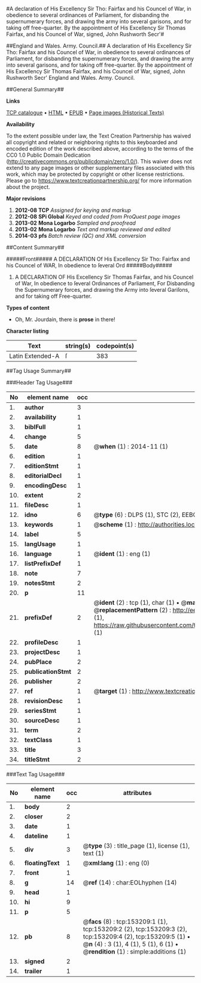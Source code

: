 #A declaration of His Excellency Sir Tho: Fairfax and his Councel of War, in obedience to several ordinances of Parliament, for disbanding the supernumerary forces, and drawing the army into several garisons, and for taking off free-quarter. By the appointment of His Excellency Sir Thomas Fairfax, and his Councel of War, signed, John Rushworth Secr'#

##England and Wales. Army. Council.##
A declaration of His Excellency Sir Tho: Fairfax and his Councel of War, in obedience to several ordinances of Parliament, for disbanding the supernumerary forces, and drawing the army into several garisons, and for taking off free-quarter. By the appointment of His Excellency Sir Thomas Fairfax, and his Councel of War, signed, John Rushworth Secr'
England and Wales. Army. Council.

##General Summary##

**Links**

[TCP catalogue](http://www.ota.ox.ac.uk/tcp/)  • 
[HTML](http://tei.it.ox.ac.uk/tcp/Texts-HTML/free/A84/A84672.html)  • 
[EPUB](http://tei.it.ox.ac.uk/tcp/Texts-EPUB/free/A84/A84672.epub) • 
[Page images (Historical Texts)](https://historicaltexts.jisc.ac.uk/eebo-99895650e)

**Availability**

To the extent possible under law, the Text Creation Partnership has waived all copyright and related or neighboring rights to this keyboarded and encoded edition of the work described above, according to the terms of the CC0 1.0 Public Domain Dedication (http://creativecommons.org/publicdomain/zero/1.0/). This waiver does not extend to any page images or other supplementary files associated with this work, which may be protected by copyright or other license restrictions. Please go to https://www.textcreationpartnership.org/ for more information about the project.

**Major revisions**

1. __2012-08__ __TCP__ *Assigned for keying and markup*
1. __2012-08__ __SPi Global__ *Keyed and coded from ProQuest page images*
1. __2013-02__ __Mona Logarbo__ *Sampled and proofread*
1. __2013-02__ __Mona Logarbo__ *Text and markup reviewed and edited*
1. __2014-03__ __pfs__ *Batch review (QC) and XML conversion*

##Content Summary##

#####Front#####
A DECLARATION Of His Excellency Sir Tho: Fairfax and his Councel of WAR, In obedience to ſeveral Ord
#####Body#####

1. A DECLARATION OF His Excellency Sir Thomas Fairfax, and his Councel of War, In obedience to ſeveral Ordinances of Parliament, For Disbanding the Supernumerary forces, and drawing the Army into ſeveral Gariſons, and for taking off Free-quarter.

**Types of content**

  * Oh, Mr. Jourdain, there is **prose** in there!

**Character listing**


|Text|string(s)|codepoint(s)|
|---|---|---|
|Latin Extended-A|ſ|383|

##Tag Usage Summary##

###Header Tag Usage###

|No|element name|occ|attributes|
|---|---|---|---|
|1.|__author__|3||
|2.|__availability__|1||
|3.|__biblFull__|1||
|4.|__change__|5||
|5.|__date__|8| @__when__ (1) : 2014-11 (1)|
|6.|__edition__|1||
|7.|__editionStmt__|1||
|8.|__editorialDecl__|1||
|9.|__encodingDesc__|1||
|10.|__extent__|2||
|11.|__fileDesc__|1||
|12.|__idno__|6| @__type__ (6) : DLPS (1), STC (2), EEBO-CITATION (1), PROQUEST (1), VID (1)|
|13.|__keywords__|1| @__scheme__ (1) : http://authorities.loc.gov/ (1)|
|14.|__label__|5||
|15.|__langUsage__|1||
|16.|__language__|1| @__ident__ (1) : eng (1)|
|17.|__listPrefixDef__|1||
|18.|__note__|7||
|19.|__notesStmt__|2||
|20.|__p__|11||
|21.|__prefixDef__|2| @__ident__ (2) : tcp (1), char (1)  •  @__matchPattern__ (2) : ([0-9\-]+):([0-9IVX]+) (1), (.+) (1)  •  @__replacementPattern__ (2) : http://eebo.chadwyck.com/downloadtiff?vid=$1&page=$2 (1), https://raw.githubusercontent.com/textcreationpartnership/Texts/master/tcpchars.xml#$1 (1)|
|22.|__profileDesc__|1||
|23.|__projectDesc__|1||
|24.|__pubPlace__|2||
|25.|__publicationStmt__|2||
|26.|__publisher__|2||
|27.|__ref__|1| @__target__ (1) : http://www.textcreationpartnership.org/docs/. (1)|
|28.|__revisionDesc__|1||
|29.|__seriesStmt__|1||
|30.|__sourceDesc__|1||
|31.|__term__|2||
|32.|__textClass__|1||
|33.|__title__|3||
|34.|__titleStmt__|2||


###Text Tag Usage###

|No|element name|occ|attributes|
|---|---|---|---|
|1.|__body__|2||
|2.|__closer__|2||
|3.|__date__|1||
|4.|__dateline__|1||
|5.|__div__|3| @__type__ (3) : title_page (1), license (1), text (1)|
|6.|__floatingText__|1| @__xml:lang__ (1) : eng (0)|
|7.|__front__|1||
|8.|__g__|14| @__ref__ (14) : char:EOLhyphen (14)|
|9.|__head__|1||
|10.|__hi__|9||
|11.|__p__|5||
|12.|__pb__|8| @__facs__ (8) : tcp:153209:1 (1), tcp:153209:2 (2), tcp:153209:3 (2), tcp:153209:4 (2), tcp:153209:5 (1)  •  @__n__ (4) : 3 (1), 4 (1), 5 (1), 6 (1)  •  @__rendition__ (1) : simple:additions (1)|
|13.|__signed__|2||
|14.|__trailer__|1||
